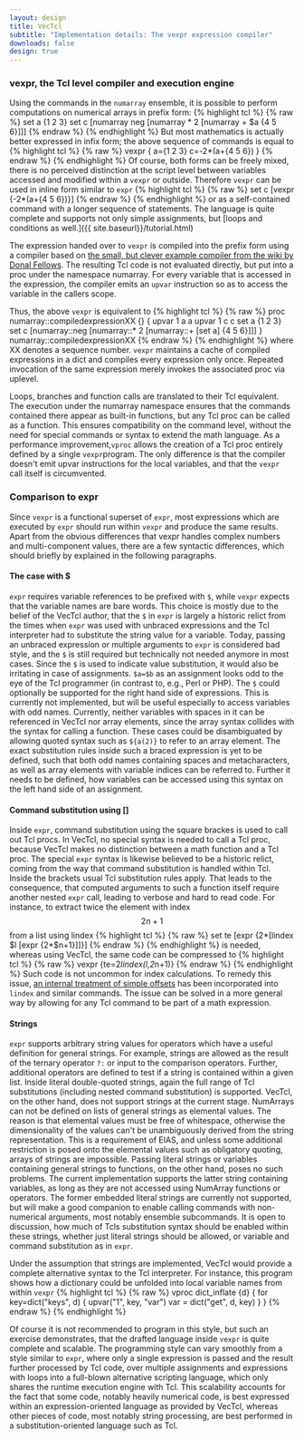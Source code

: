 ```yaml
---
layout: design
title: VecTcl
subtitle: "Implementation details: The vexpr expression compiler"
downloads: false
design: true
---
```


### vexpr, the Tcl level compiler and execution engine
Using the commands in the `numarray` ensemble, it is possible to perform computations on numerical
arrays in prefix form:
{% highlight tcl %}
{% raw %}
set a {1 2 3}
set c [numarray neg [numarray * 2 [numarray + $a {4 5 6}]]]
{% endraw %}
{% endhighlight %}
But most mathematics is actually better expressed in infix form; the above sequence of commands is
equal to 
{% highlight tcl %}
{% raw %}
vexpr {
	a={1 2 3}
	c=-2*(a+{4 5 6})
}
{% endraw %}
{% endhighlight %}
Of course, both forms can be freely mixed, there is no perceived distinction at the script level between variables
accessed and modified within a `vexpr` or outside. Therefore `vexpr` can be used in inline form
similar to `expr`
{% highlight tcl %}
{% raw %}
set c [vexpr {-2*(a+{4 5 6})}]
{% endraw %}
{% endhighlight %}
or as a self-contained command with a longer sequence of statements.
The language is quite complete and supports not only simple assignments, but [loops and
conditions as well.]({{ site.baseurl}}/tutorial.html)

The expression handed over to `vexpr` is compiled into the prefix form using a compiler based on 
[the small, but clever example compiler from the wiki by Donal Fellows](http://wiki.tcl.tk/39011). The
resulting Tcl code is not evaluated directly, but put into a proc under the namespace numarray. For
every variable that is accessed in the expression, the compiler emits an `upvar` instruction so as
to access the variable in the callers scope. 

Thus, the above `vexpr` is equivalent to
{% highlight tcl %}
{% raw %}
proc numarray::compiledexpressionXX {} {
	upvar 1 a a
	upvar 1 c c
	set a {1 2 3}
	set c [numarray::neg [numarray::* 2 [numarray::+ [set a] {4 5 6}]]]
}
numarray::compiledexpressionXX
{% endraw %}
{% endhighlight %}
where XX denotes a sequence number.  `vexpr`
maintains a cache of compiled expressions in a dict and compiles every expression only once.
Repeated invocation of the same expression merely invokes the associated proc via uplevel.

Loops, branches and function calls are translated to their Tcl equivalent. The execution under the
numarray namespace ensures that the commands contained there appear as built-in functions, but any
Tcl proc can be called as a function. This ensures compatibility on the command level, without the 
need for special commands or syntax to extend the math language. As a
performance improvement,`vproc` allows the creation of a Tcl proc entirely defined by a single `vexpr`program. The
only difference is that the compiler doesn't emit upvar instructions for the local variables, and
that the `vexpr` call itself is circumvented. 

### Comparison to expr

Since `vexpr` is a functional superset of `expr`, most expressions which are executed by `expr` should
run within `vexpr` and produce the same results. Apart from the obvious differences that vexpr
handles complex numbers and multi-component values, there are a few syntactic differences, which
should briefly by explained in the following paragraphs.

#### The case with $
`expr` requires variable references to be prefixed with `$`, while `vexpr`
expects that the variable names
are bare words. This choice is mostly due to the belief of the VecTcl author, that the `$` in `expr` is
largely a historic relict from the times when `expr` was used with unbraced expressions and the Tcl
interpreter had to substitute the string value for a variable.
Today, passing an unbraced expression or multiple arguments 
to `expr` is considered bad style, and the `$` is still required but technically not needed anymore in most cases. 
Since the `$` is
used to indicate value substitution, it would also be irritating in case of assignments. `$a=$b`
as an assignment looks odd to the eye of the Tcl programmer (in contrast to, e.g., Perl or PHP).
The `$` could optionally be supported for the right hand side of expressions. This is currently not implemented,
but will be useful especially to access variables with odd names. Currently, neither variables
with spaces in it can be referenced in VecTcl nor array elements, since the array syntax collides
with the syntax for calling a function. These cases could be disambiguated by allowing quoted syntax
such as `${a(2)}` to refer to an array element. The exact substitution rules inside such a braced
expression is yet to be defined, such that both odd names containing spaces and metacharacters, as
well as array elements with variable indices can be referred to. Further it needs to be defined, how
variables can be accessed using this syntax on the left hand side of an assignment. 

#### Command substitution using \[\]
Inside `expr`, command substitution using the square brackes is used to call out Tcl
procs. In VecTcl, no special syntax is needed to call a Tcl proc, because VecTcl makes no
distinction between a math function and a Tcl proc. The special `expr` syntax is likewise believed to be a
historic relict, coming from the way that command substitution is handled within Tcl. Inside the
brackets usual Tcl substitution rules apply. That leads to the consequence, that computed arguments
to such a function itself require another nested `expr` call, leading to verbose and hard to read
code. For instance, to extract twice the element with index $$2n+1$$ from a list using lindex
{% highlight tcl %}
{% raw %}
set te [expr {2*[lindex $l [expr {2*$n+1}]]}]
{% endraw %}
{% endhighlight %}
is needed, whereas using VecTcl, the same code can be compressed to 
{% highlight tcl %}
{% raw %}
vexpr {te=2*lindex(l,2*n+1)}
{% endraw %}
{% endhighlight %}
Such code is not uncommon for index calculations. To remedy this issue, [an internal treatment of
simple offsets](http://www.tcl.tk/cgi-bin/tct/tip/176.html)
has been incorporated into `lindex` and similar commands. 
The issue can be solved in a more general way by allowing for any Tcl
command to be part of a math expression. 

#### Strings
`expr` supports arbitrary string values for operators which have a useful definition for general
strings. For example, strings are allowed as the result of the ternary operator `?:` or input to the
comparison operators. Further, additional operators are defined to test if a string is contained 
within a given list. Inside literal double-quoted strings, again the full range of Tcl
substitutions (including nested command substitution) is supported. VecTcl, on the other hand, does
not support strings at the current stage. NumArrays can not be defined on lists of general strings as
elemental values. The reason is that elemental values must be free of whitespace, otherwise the
dimensionality of the values can't be unambiguously derived from the string representation. This is
a requirement of EIAS, and unless some additional restriction is posed onto the elemental values such as obligatory
quoting, arrays of strings are impossible.
Passing literal strings or variables containing general strings to functions, on the other hand,
poses no such problems. The current implementation supports the latter string containing variables, as long as
they are not accessed using NumArray functions or operators. The former embedded literal strings are currently
not supported, but will make a good companion to enable calling commands with non-numerical arguments, 
most notably ensemble subcommands. It is open
to discussion, how much of Tcls substitution syntax should be enabled within these strings, whether just
literal strings should be allowed, or variable and command substitution as in `expr`.

Under the assumption that strings are implemented, VecTcl would provide a
complete alternative syntax to the Tcl interpreter. For instance, this program shows how a
dictionary could be unfolded into local variable names from within `vexpr`
{% highlight tcl %}
{% raw %}
vproc dict_inflate {d} {
	for key=dict("keys", d) {
		upvar("1", key, "var")
		var = dict("get", d, key)
	}
}
{% endraw %}
{% endhighlight %}

Of course it is not recommended to program in this style, but such an exercise demonstrates, that
the drafted language inside `vexpr` is quite complete and scalable. The programming style can vary
smoothly from a style similar to `expr`, where only a single expression is passed and the result further
processed by Tcl code, over multiple assignments and expressions with loops into a full-blown
alternative scripting language, which only shares the runtime execution engine with Tcl. This
scalability accounts for the fact that some code, notably heavily numerical code, is best
expressed within an expression-oriented language as provided by VecTcl, whereas other pieces of
code, most notably string processing, are best performed in a substitution-oriented language such as
Tcl. 


